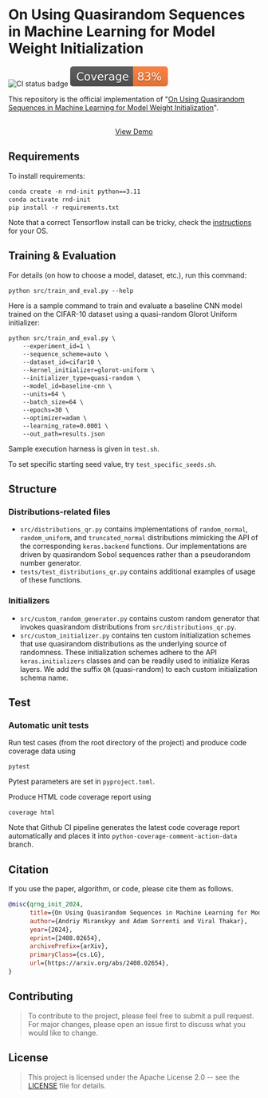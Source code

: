 # On Using Quasirandom Sequences in Machine Learning for Model Weight Initialization
![CI status badge](https://github.com/miranska/qrng-init/actions/workflows/ci.yml/badge.svg?branch=main)
[![Coverage badge](https://github.com/miranska/qrng-init/raw/python-coverage-comment-action-data/badge.svg)](https://github.com/miranska/qrng-init/tree/python-coverage-comment-action-data)

This repository is the official implementation of "[On Using Quasirandom Sequences in Machine Learning for Model Weight Initialization](https://arxiv.org/abs/2408.02654)". 
<p align="center">    
    <br />
    <a href="src/demo.ipynb">View Demo</a>
  </p>

## Requirements

To install requirements:

```shell
conda create -n rnd-init python==3.11
conda activate rnd-init
pip install -r requirements.txt
```
Note that a correct Tensorflow install can be tricky, check the [instructions](https://www.tensorflow.org/install/pip) for your OS.


## Training & Evaluation

For details (on how to choose a model, dataset, etc.), run this command:
```shell
python src/train_and_eval.py --help
```

Here is a sample command to train and evaluate a baseline CNN model trained on 
the CIFAR-10 dataset using a quasi-random Glorot Uniform initializer: 
```shell
python src/train_and_eval.py \
    --experiment_id=1 \
    --sequence_scheme=auto \
    --dataset_id=cifar10 \
    --kernel_initializer=glorot-uniform \
    --initializer_type=quasi-random \
    --model_id=baseline-cnn \
    --units=64 \
    --batch_size=64 \
    --epochs=30 \
    --optimizer=adam \
    --learning_rate=0.0001 \
    --out_path=results.json
```

Sample execution harness is given in `test.sh`.

To set specific starting seed value, try `test_specific_seeds.sh`.

## Structure
### Distributions-related files

* `src/distributions_qr.py` contains implementations of `random_normal`, `random_uniform`, and `truncated_normal` distributions mimicking the API of the corresponding `keras.backend` functions. Our implementations are driven by quasirandom Sobol sequences rather than a pseudorandom number generator. 
* `tests/test_distributions_qr.py` contains additional examples of usage of these functions.

### Initializers
* `src/custom_random_generator.py` contains custom random generator that invokes quasirandom distributions from `src/distributions_qr.py`.
* `src/custom_initializer.py` contains ten custom initialization schemes that use quasirandom distributions as the underlying source of randomness. These initialization schemes adhere to the API `keras.initializers` classes and can be readily used to initialize Keras layers. We add the suffix `QR` (quasi-random) to each custom initialization schema name.

## Test
### Automatic unit tests

Run test cases (from the root directory of the project) and produce code coverage data using 
```shell
pytest
```
Pytest parameters are set in `pyproject.toml`.

Produce HTML code coverage report using
```shell
coverage html
```
Note that Github CI pipeline generates the latest code coverage report automatically and places it into 
`python-coverage-comment-action-data` branch.

## Citation
If you use the paper, algorithm, or code, please cite them as follows. 
```bibtex
@misc{qrng_init_2024,
      title={On Using Quasirandom Sequences in Machine Learning for Model Weight Initialization}, 
      author={Andriy Miranskyy and Adam Sorrenti and Viral Thakar},
      year={2024},
      eprint={2408.02654},
      archivePrefix={arXiv},
      primaryClass={cs.LG},
      url={https://arxiv.org/abs/2408.02654},
}
```

## Contributing

> To contribute to the project, please feel free to submit a pull request. For major changes, please open an issue first to discuss what you would like to change.

## License

> This project is licensed under the Apache License 2.0 -- see the [LICENSE](LICENSE) file for details.
